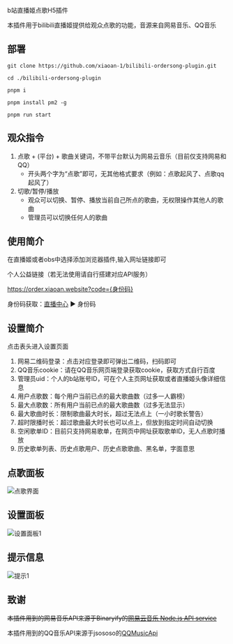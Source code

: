 b站直播姬点歌H5插件

本插件用于bilibili直播姬提供给观众点歌的功能，音源来自网易音乐、QQ音乐

## 部署

```shell script
git clone https://github.com/xiaoan-1/bilibili-ordersong-plugin.git

cd ./bilibili-ordersong-plugin

pnpm i

pnpm install pm2 -g

pnpm run start
```

## 观众指令
1. 点歌 + (平台) + 歌曲关键词，不带平台默认为网易云音乐（目前仅支持网易和QQ）
   - 开头两个字为“点歌”即可，无其他格式要求（例如：点歌起风了、点歌qq起风了）
2. 切歌/暂停/播放
   - 观众可以切换、暂停、播放当前自己所点的歌曲，无权限操作其他人的歌曲
   - 管理员可以切换任何人的歌曲

## 使用简介
在直播姬或者obs中选择添加浏览器插件,输入网址链接即可

个人公益链接（若无法使用请自行搭建对应API服务）

https://order.xiaoan.website?code={身份码}

身份码获取：[直播中心](https://link.bilibili.com/p/center/index#/my-room/start-live)  ▶ 身份码

## 设置简介
点击表头进入设置页面
1. 网易二维码登录：点击对应登录即可弹出二维码，扫码即可
2. QQ音乐cookie：请在QQ音乐网页端登录获取cookie，获取方式自行百度
3. 管理员uid：个人的b站账号ID，可在个人主页网址获取或者直播姬头像详细信息
4. 用户点歌数：每个用户当前已点的最大歌曲数（过多一人霸榜）
5. 最大点歌数：所有用户当前已点的最大歌曲数（过多无法显示）
6. 最大歌曲时长：限制歌曲最大时长，超过无法点上（一小时歌长警告）
7. 超时限播时长：超过歌曲最大时长也可以点上，但放到指定时间自动切换
8. 空闲歌单ID：目前只支持网易歌单，在网页中网址获取歌单ID，无人点歌时播放
9. 历史歌单列表、历史点歌用户、历史点歌歌曲、黑名单，字面意思

## 点歌面板
![点歌界面](https://github.com/xiaoan-1/bilibili-ordersong-plugin/blob/main/img/panel.png)

## 设置面板
![设置面板1](https://github.com/xiaoan-1/bilibili-ordersong-plugin/blob/main/img/set1.png)

## 提示信息
![提示1](https://github.com/xiaoan-1/bilibili-ordersong-plugin/blob/main/img/tip1.png)

## 致谢
~~本插件用到的网易音乐API来源于Binaryify的[网易云音乐 Node.js API service](https://github.com/Binaryify/NeteaseCloudMusicApi)~~

本插件用到的QQ音乐API来源于jsososo的[QQMusicApi](https://github.com/jsososo/QQMusicApi)